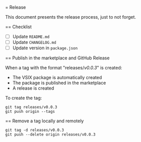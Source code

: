 = Release

This document presents the release process, just to not forget.

== Checklist

- [ ] Update `README.md`
- [ ] Update `CHANGELOG.md`
- [ ] Update version in `package.json`

== Publish in the marketplace and GitHub Release

When a tag with the format "releases/*v0.0.3*" is created:
- The VSIX package is automatically created
- The package is published in the marketplace
- A release is created


To create the tag:

```
git tag releases/v0.0.3
git push origin --tags
```

== Remove a tag locally and remotely

```
git tag -d releases/v0.0.3
git push --delete origin releases/v0.0.3
```